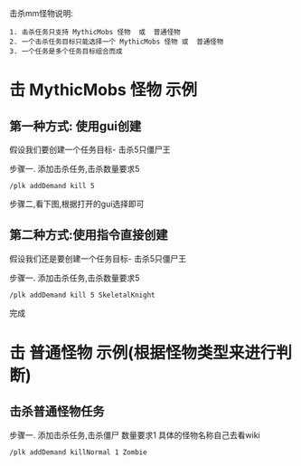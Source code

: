 击杀mm怪物说明:

```
1. 击杀任务只支持 MythicMobs 怪物  或  普通怪物
2. 一个击杀任务目标只能选择一个 MythicMobs 怪物 或  普通怪物
3. 一个任务是多个任务目标组合而成
```

# 击 MythicMobs 怪物 示例

## 第一种方式: 使用gui创建

假设我们要创建一个任务目标- 击杀5只僵尸王

步骤一. 添加击杀任务,击杀数量要求5

```
/plk addDemand kill 5
```

步骤二,看下图,根据打开的gui选择即可

## 第二种方式:使用指令直接创建

假设我们还是要创建一个任务目标- 击杀5只僵尸王

步骤一. 添加击杀任务,击杀数量要求5

```
/plk addDemand kill 5 SkeletalKnight
```

完成

# 击 普通怪物 示例(根据怪物类型来进行判断)

## 击杀普通怪物任务

步骤一. 添加击杀任务,击杀僵尸 数量要求1 具体的怪物名称自己去看wiki

```
/plk addDemand killNormal 1 Zombie
```